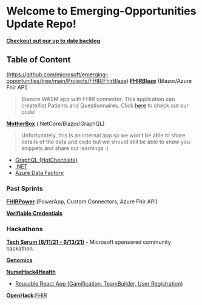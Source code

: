 # Welcome to Emerging-Opportunities Update Repo!

[**Checkout out our up to date backlog**](https://dev.azure.com/HLSHack/CSU%20Backlog/_backlogs/backlog/CSU%20Backlog%20Team/Epics)

## Table of Content

(https://github.com/microsoft/emerging-opportunities/tree/main/Projects/FHIR/FhirBlaze)
[**FHIRBlaze**](https://github.com/microsoft/emerging-opportunities/tree/main/Projects/FHIR/FHIRBlaze) (Blazor/Azure Fhir API) 
> Blazore WASM app with FHIR connector. This application can create/list Patients and Questionnaires. Click [here](https://github.com/microsoft/fhirblaze) to check out our code! 

[**MotherBox**](https://github.com/microsoft/emerging-opportunities/tree/main/Projects/MotherBox) (.NetCore/Blazor/GraphQL) 
> Unfortunately, this is an internal app so we won't be able to share details of the data and code but we should still be able to show you snippets and share our learnings :)
- [GraphQL (HotChocolate)](https://github.com/microsoft/emerging-opportunities/tree/main/Projects/MotherBox/learnings/GraphQL)
- [.NET](https://github.com/microsoft/emerging-opportunities/tree/main/Projects/MotherBox/learnings/.NET)
- [Azure Data Factory](https://github.com/microsoft/emerging-opportunities/tree/main/Projects/MotherBox/learnings/ADF)


### Past Sprints

[**FHIRPower**](https://github.com/microsoft/emerging-opportunities/tree/main/Projects/FHIR/FHIRPower) (PowerApp, Custom Connectors, Azure Fhir API)

[**Verifiable Credentials**](https://github.com/microsoft/emerging-opportunities/tree/main/Projects/Verifiable-Credentials)

### Hackathons

[**Tech Serum (6/11/21 - 6/13/21)**](https://www.thewhyse.com/events/techserum-healthcare-er-visit/) - Microsoft sponsored community hackathon. 

[**Genomics**](https://github.com/microsoft/emerging-opportunities/tree/main/Hackathons/Genomics)

[**NurseHack4Health**](https://github.com/microsoft/emerging-opportunities/tree/main/Hackathons/NurseHack4Health)
- [Reusable React App (Gamification, TeamBuilder, User Registration)](https://github.com/microsoft/emerging-opportunities/tree/main/NurseHack4Health#reusable-ips)

[**OpenHack**:FHIR](https://github.com/microsoft/emerging-opportunities/tree/main/Projects/FHIR/Hackathon)
